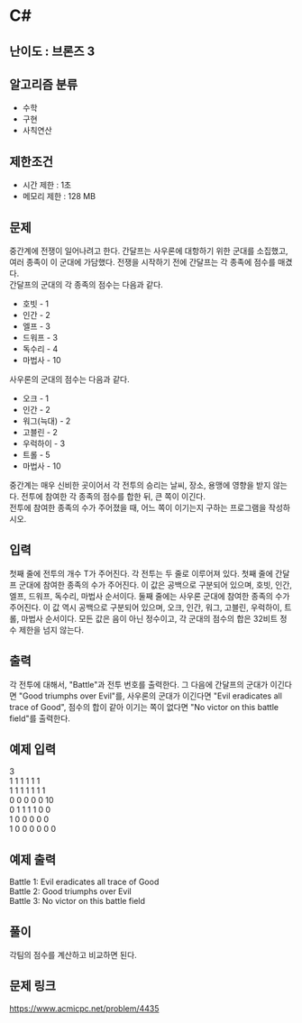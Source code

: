 # C#

## 난이도 : 브론즈 3

## 알고리즘 분류
  - 수학
  - 구현
  - 사칙연산

## 제한조건
  - 시간 제한 : 1초
  - 메모리 제한 : 128 MB

## 문제
중간계에 전쟁이 일어나려고 한다. 간달프는 사우론에 대항하기 위한 군대를 소집했고, 여러 종족이 이 군대에 가담했다. 전쟁을 시작하기 전에 간달프는 각 종족에 점수를 매겼다.<br/>
간달프의 군대의 각 종족의 점수는 다음과 같다.<br/>

  - 호빗 - 1
  - 인간 - 2
  - 엘프 - 3
  - 드워프 - 3
  - 독수리 - 4
  - 마법사 - 10

사우론의 군대의 점수는 다음과 같다.<br/>

  - 오크 - 1
  - 인간 - 2
  - 워그(늑대) - 2
  - 고블린 - 2
  - 우럭하이 - 3
  - 트롤 - 5
  - 마법사 - 10

중간계는 매우 신비한 곳이어서 각 전투의 승리는 날씨, 장소, 용맹에 영향을 받지 않는다. 전투에 참여한 각 종족의 점수를 합한 뒤, 큰 쪽이 이긴다.<br/>
전투에 참여한 종족의 수가 주어졌을 때, 어느 쪽이 이기는지 구하는 프로그램을 작성하시오.<br/>


## 입력
첫째 줄에 전투의 개수 T가 주어진다. 각 전투는 두 줄로 이루어져 있다. 첫째 줄에 간달프 군대에 참여한 종족의 수가 주어진다. 이 값은 공백으로 구분되어 있으며, 호빗, 인간, 엘프, 드워프, 독수리, 마법사 순서이다. 둘째 줄에는 사우론 군대에 참여한 종족의 수가 주어진다. 이 값 역시 공백으로 구분되어 있으며, 오크, 인간, 워그, 고블린, 우럭하이, 트롤, 마법사 순서이다. 모든 값은 음이 아닌 정수이고, 각 군대의 점수의 합은 32비트 정수 제한을 넘지 않는다.<br/>


## 출력
각 전투에 대해서, "Battle"과 전투 번호를 출력한다. 그 다음에 간달프의 군대가 이긴다면 "Good triumphs over Evil"를, 사우론의 군대가 이긴다면 "Evil eradicates all trace of Good", 점수의 합이 같아 이기는 쪽이 없다면 "No victor on this battle field"를 출력한다.<br/>


## 예제 입력
3<br/>
1 1 1 1 1 1<br/>
1 1 1 1 1 1 1<br/>
0 0 0 0 0 10<br/>
0 1 1 1 1 0 0<br/>
1 0 0 0 0 0<br/>
1 0 0 0 0 0 0<br/>


## 예제 출력
Battle 1: Evil eradicates all trace of Good<br/>
Battle 2: Good triumphs over Evil<br/>
Battle 3: No victor on this battle field<br/>


## 풀이
각팀의 점수를 계산하고 비교하면 된다.<br/>


## 문제 링크
https://www.acmicpc.net/problem/4435